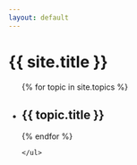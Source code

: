 ```yaml
---
layout: default
---
```


# {{ site.title }}
<ul>

{% for topic in site.topics %}
    <li>
        <h2>{{ topic.title }}</h2>
    </li>
{% endfor %}

    </ul>
